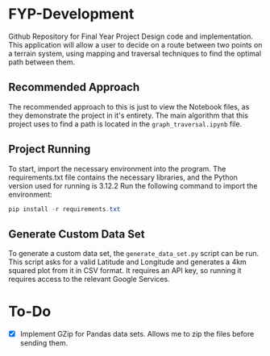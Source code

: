 # FYP-Development
Github Repository for Final Year Project Design code and implementation.
This application will allow a user to decide on a route between two points on a terrain system, using mapping and traversal techniques to find the optimal path between them.

## Recommended Approach
The recommended approach to this is just to view the Notebook files, as they demonstrate the project in it's entirety.
The main algorithm that this project uses to find a path is located in the `graph_traversal.ipynb` file.

## Project Running
To start, import the necessary environment into the program. The requirements.txt file contains the necessary libraries, and the Python version used for running is 3.12.2
Run the following command to import the environment:
```powershell
pip install -r requirements.txt
```

## Generate Custom Data Set
To generate a custom data set, the `generate_data_set.py` script can be run. This script asks for a valid Latitude and Longitude and generates a 4km squared plot from it in CSV format. It requires an API key, so running it requires access to the relevant Google Services.

# To-Do
- [x] Implement GZip for Pandas data sets. Allows me to zip the files before sending them.